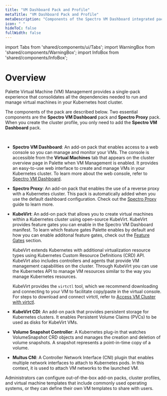 ```yaml
---
title: "VM Dashboard Pack and Profile"
metaTitle: "VM Dashboard Pack and Profile"
metaDescription: "Components of the Spectro VM Dashboard integrated pack."
icon: " "
hideToC: false
fullWidth: false
---
```


import Tabs from 'shared/components/ui/Tabs';
import WarningBox from 'shared/components/WarningBox';
import InfoBox from 'shared/components/InfoBox';



# Overview

Palette Virtual Machine (VM) Management provides a single-pack experience that consolidates all the dependencies needed to run and manage virtual machines in your Kubernetes host cluster. 

The components of the pack are described below. Two essential components are the **Spectro VM Dashboard** pack and **Spectro Proxy** pack. When you create the cluster profile, you only need to add the **Spectro VM Dashboard** pack.

<br />

- **Spectro VM Dashboard**: An add-on pack that enables access to a web console so you can manage and monitor your VMs. The console is accessible from the **Virtual Machines** tab that appears on the cluster overview page in Palette when VM Management is enabled. It provides an easy-to-use web interface to create and manage VMs in your Kubernetes cluster. To learn more about the web console, refer to [Spectro VM Dashboard](/vm-management/vm-packs-profiles/vm-dashboard).


- **Spectro Proxy**: An add-on pack that enables the use of a reverse proxy with a Kubernetes cluster. This pack is automatically added when you use the default dashboard configuration. Check out the [Spectro Proxy](/integrations/frp) guide to learn more. 


- **KubeVirt**: An add-on pack that allows you to create virtual machines within a Kubernetes cluster using open-source KubeVirt. KubeVirt provides feature gates you can enable in the Spectro VM Dashboard manifest. To learn which feature gates Palette enables by default and how you can enable additonal feature gates, check out the [Feature Gates](/vm-management#featuregates) section.

    KubeVirt extends Kubernetes with additional virtualization resource types using Kubernetes Custom Resource Definitions (CRD) API. KubeVirt also includes controllers and agents that provide VM management capabilities on the cluster. Through KubeVirt you can use the Kubernetes API to manage VM resources similar to the way you manage Kubernetes resources.   

    KubeVirt provides the ``virtctl`` tool, which we recommend downloading and connecting to your VM to facilitate copy/paste in the virtual console. For steps to download and connect virtctl, refer to [Access VM Cluster with virtctl](/vm-management/create-manage-vm/access-cluster-with-virtctl).   


- **KubeVirt CDI**: An add-on pack that provides persistent storage for Kubernetes clusters. It enables Persistent Volume Claims (PVCs) to be used as disks for KubeVirt VMs.


- **Volume Snapshot Controller**: A Kubernetes plug-in that watches VolumeSnapshot CRD objects and manages the creation and deletion of volume snapshots. A snapshot represents a point-in-time copy of a volume.


- **Multus CNI**: A Controller Network Interface (CNI) plugin that enables multiple network interfaces to attach to Kubernetes pods. In this context, it is used to attach VM networks to the launched VM.


Administrators can configure out-of-the-box add-on packs, cluster profiles, and virtual machine templates that include commonly used operating systems, or they can define their own VM templates to share with users.



<br />

<br />

<br />

<br />
